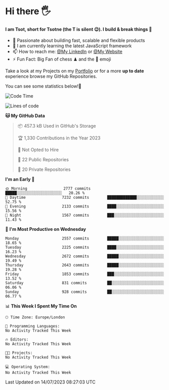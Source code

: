 # Hi there :raised_hand_with_fingers_splayed:
#### I am Tsot, short for Tsotne (the T is silent :wink:). I build & break things :space_invader:
- :telescope: Passionate about building fast, scalable and flexible products
- :seedling: I am currently learning the latest JavaScript framework 
- :mailbox: How to reach me: [@My LinkedIn](https://www.linkedin.com/in/tsotne-gvadzabia/) or [@My Website](https://tsotne.co.uk/contact)
- :zap: Fun Fact: Big Fan of chess ♟ and the 👾 emoji

Take a look at my Projects on my [Portfolio](https://tsotne.co.uk/) or for a more **up to date** experience browse my GitHub Repositories.

You can see some statistics below!:space_invader:
<!--START_SECTION:waka-->
![Code Time](http://img.shields.io/badge/Code%20Time-761%20hrs%202%20mins-blue)

![Lines of code](https://img.shields.io/badge/From%20Hello%20World%20I%27ve%20Written-6.7%20million%20lines%20of%20code-blue)

**🐱 My GitHub Data** 

> 📦 457.3 kB Used in GitHub's Storage 
 > 
> 🏆 1,330 Contributions in the Year 2023
 > 
> 🚫 Not Opted to Hire
 > 
> 📜 22 Public Repositories 
 > 
> 🔑 20 Private Repositories 
 > 
**I'm an Early 🐤** 

```text
🌞 Morning                2777 commits        █████░░░░░░░░░░░░░░░░░░░░   20.26 % 
🌆 Daytime                7232 commits        █████████████░░░░░░░░░░░░   52.75 % 
🌃 Evening                2133 commits        ████░░░░░░░░░░░░░░░░░░░░░   15.56 % 
🌙 Night                  1567 commits        ███░░░░░░░░░░░░░░░░░░░░░░   11.43 % 
```
📅 **I'm Most Productive on Wednesday** 

```text
Monday                   2557 commits        █████░░░░░░░░░░░░░░░░░░░░   18.65 % 
Tuesday                  2225 commits        ████░░░░░░░░░░░░░░░░░░░░░   16.23 % 
Wednesday                2672 commits        █████░░░░░░░░░░░░░░░░░░░░   19.49 % 
Thursday                 2643 commits        █████░░░░░░░░░░░░░░░░░░░░   19.28 % 
Friday                   1853 commits        ███░░░░░░░░░░░░░░░░░░░░░░   13.52 % 
Saturday                 831 commits         ██░░░░░░░░░░░░░░░░░░░░░░░   06.06 % 
Sunday                   928 commits         ██░░░░░░░░░░░░░░░░░░░░░░░   06.77 % 
```


📊 **This Week I Spent My Time On** 

```text
🕑︎ Time Zone: Europe/London

💬 Programming Languages: 
No Activity Tracked This Week

🔥 Editors: 
No Activity Tracked This Week

🐱‍💻 Projects: 
No Activity Tracked This Week

💻 Operating System: 
No Activity Tracked This Week
```


 Last Updated on 14/07/2023 08:27:03 UTC
<!--END_SECTION:waka-->
